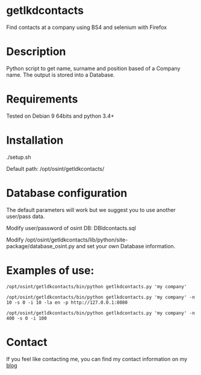 # getlkdcontacts
Find contacts at a company using BS4 and selenium with Firefox

# Description
Python script to get name, surname and position based of a Company name. The output is stored into a Database.

# Requirements
Tested on Debian 9 64bits and python 3.4+

# Installation
./setup.sh

Default path: /opt/osint/getldkcontacts/

# Database configuration

The default parameters will work but we suggest you to use another user/pass data.

Modify user/password of osint DB: DBldcontacts.sql

Modify /opt/osint/getldkcontacts/lib/python/site-package/database_osint.py and set your own Database information.


# Examples of use:
 
    /opt/osint/getldkcontacts/bin/python getlkdcontacts.py 'my company'

    /opt/osint/getldkcontacts/bin/python getlkdcontacts.py 'my company' -n 10 -s 0 -i 10 -la en -p http://127.0.0.1:8080

    /opt/osint/getldkcontacts/bin/python getlkdcontacts.py 'my company' -n 400 -s 0 -i 100

# Contact

If you feel like contacting me, you can find my contact information on my <a href="http://seguridadxredes.blogspot.com" title="Contact with author">blog</a>

